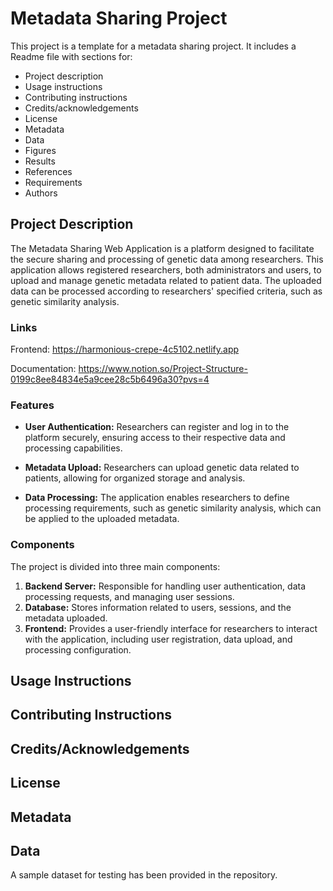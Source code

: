 # Metadata Sharing Project

This project is a template for a metadata sharing project. It includes a Readme file with sections for:

- Project description
- Usage instructions
- Contributing instructions
- Credits/acknowledgements
- License
- Metadata
- Data
- Figures
- Results
- References
- Requirements
- Authors

## Project Description

The Metadata Sharing Web Application is a platform designed to facilitate the secure sharing and processing of genetic data among researchers. This application allows registered researchers, both administrators and users, to upload and manage genetic metadata related to patient data. The uploaded data can be processed according to researchers' specified criteria, such as genetic similarity analysis.

### Links

Frontend:
https://harmonious-crepe-4c5102.netlify.app

Documentation:
https://www.notion.so/Project-Structure-0199c8ee84834e5a9cee28c5b6496a30?pvs=4

### Features

- **User Authentication:** Researchers can register and log in to the platform securely, ensuring access to their respective data and processing capabilities.

- **Metadata Upload:** Researchers can upload genetic data related to patients, allowing for organized storage and analysis.

- **Data Processing:** The application enables researchers to define processing requirements, such as genetic similarity analysis, which can be applied to the uploaded metadata.

### Components

The project is divided into three main components:
1. **Backend Server:** Responsible for handling user authentication, data processing requests, and managing user sessions.
2. **Database:** Stores information related to users, sessions, and the metadata uploaded.
3. **Frontend:** Provides a user-friendly interface for researchers to interact with the application, including user registration, data upload, and processing configuration.

## Usage Instructions


## Contributing Instructions


## Credits/Acknowledgements


## License


## Metadata


## Data

A sample dataset for testing has been provided in the repository. 

```
